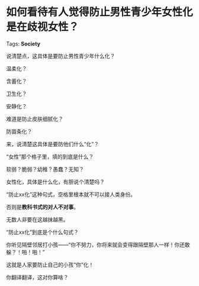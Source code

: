 # 如何看待有人觉得防止男性青少年女性化是在歧视女性？

Tags: **Society**

说清楚点，这具体是要防止男性青少年什么化？

温柔化？

含蓄化？

卫生化？

安静化？

难道是防止皮肤细腻化？

防苗条化？

  


来，说清楚这具体是要防他们什么“化”？

  


“女性”那个格子里，填的到底是什么？

  


软弱？脆弱？幼稚？愚蠢？无知？

  


女性化，具体是什么化，有胆说个清楚吗？

“防止xx化”这种句式，空格里根本就不可以接人类身份。

否则是**教科书式的对人不对事**。

无数人非要在这越抹越黑。

“防止xx化”到底是个什么句式？

你听见隔壁邻居打小孩——“你不努力，你将来就会变得跟隔壁那人一样！你还敢躲？！啪！啪！”

这就是人家要防止自己的小孩“你”化！

你翻译翻译，这对你算啥？



